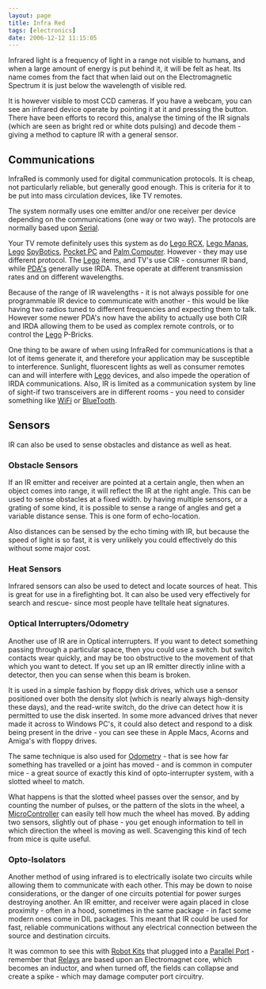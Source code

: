 ```yaml
---
layout: page
title: Infra Red
tags: [electronics]
date: 2006-12-12 11:15:05
---
```

Infrared light is a frequency of light in a range not visible to humans, and when a large amount of energy is put behind it, it will be felt as heat. Its name comes from the fact that when laid out on the Electromagnetic Spectrum it is just below the wavelength of visible red.

It is however visible to most CCD cameras. If you have a webcam, you can see an infrared device operate by pointing it at it and pressing the button. There have been efforts to record this, analyse the timing of the IR signals (which are seen as bright red or white dots pulsing) and decode them - giving a method to capture IR with a general sensor.

## Communications

InfraRed is commonly used for digital communication protocols. It is cheap, not particularly reliable, but generally good enough. This is criteria for it to be put into mass circulation devices, like TV remotes.

The system normally uses one emitter and/or one receiver per device depending on the communications (one way or two way).  The protocols are normally based upon [Serial](/wiki/serial_data_stream.html "Serial Data Stream").

Your TV remote definitely uses this system as do [Lego RCX](/wiki/rcx.html "The Lego RCX"), [Lego Manas](/wiki/lego_manas.html "Remote control Lego robot-like kits"), [Lego](/wiki/lego.html "The best known construction toy") [SpyBotics](/wiki/spybotics.html "Lego Programmable robot kits"), [Pocket PC](/wiki/pocket_pc.html "Pocket PC") and [Palm Computer](/wiki/palm_computer.html "Palm Computer"). However - they may use different protocol. The [Lego](/wiki/lego.html "The best known construction toy") items, and TV's use CIR - consumer IR band, while [PDA's](/wiki/personal_data_assistant.html "Personal Data Assistant") generally use IRDA. These operate at different transmission rates and on different wavelengths.

Because of the range of IR wavelengths - it is not always possible for one programmable IR device to communicate with another - this would be like having two radios tuned to different frequencies and expecting them to talk. However some newer PDA's now have the ability to actually use both CIR and IRDA allowing them to be used as complex remote controls, or to control the [Lego](/wiki/lego.html "The best known construction toy") P-Bricks.

One thing to be aware of when using InfraRed for communications is that a lot of items generate it, and therefore your application may be susceptible to interference. Sunlight, fluorescent lights as well as consumer remotes can and will interfere with [Lego](/wiki/lego.html "The best known construction toy") devices, and also impede the operation of IRDA communications. Also, IR is limited as a communication system by line of sight-if two transceivers are in different rooms - you need to consider something like [WiFi](/wiki/wifi.html "Wireless Lan") or [BlueTooth](/wiki/bluetooth.html "Bluetooth").

## Sensors

IR can also be used to sense obstacles and distance as well as heat.

### Obstacle Sensors

If an IR emitter and receiver are pointed at a certain angle, then when an object comes into range, it will reflect the IR at the right angle. This can be used to sense obstacles at a fixed width. by having multiple sensors, or a grating of some kind, it is possible to sense a range of angles and get a variable distance sense. This is one form of echo-location.

Also distances can be sensed by the echo timing with IR, but because the speed of light is so fast, it is very unlikely you could effectively do this without some major cost.


### Heat Sensors

 Infrared sensors can also be used to detect and locate sources of heat. This is great for use in a firefighting bot. It can also be used very effectively for search and rescue- since most people have telltale heat signatures.

### Optical Interrupters/Odometry

 Another use of IR are in Optical interrupters. If you want to detect something passing through a particular space, then you could use a switch. but switch contacts wear quickly, and may be too obstructive to the movement of that which you want to detect.
If you set up an IR emitter directly inline with a detector, then you can sense when this beam is broken.

It is used in a simple fashion by floppy disk drives, which use a sensor positioned over both the density slot (which is nearly always high-density these days), and the read-write switch, do the drive can detect how it is permitted to use the disk inserted. In some more advanced drives that never made it across to Windows PC's, it could also detect and respond to a disk being present in the drive - you can see these in Apple Macs, Acorns and Amiga's with floppy drives.

The same technique is also used for [Odometry](/wiki/odometry.html "Measurement of distance through step/rev counting") - that is see how far something has travelled or a joint has moved - and is common in computer mice - a great source of exactly this kind of opto-interrupter system, with a slotted wheel to match.

What happens is that the slotted wheel passes over the sensor, and by counting the number of pulses, or the pattern of the slots in the wheel, a [MicroController](/wiki/microcontroller.html "A programmable digital controller (or ") can easily tell how much the wheel has moved. By adding two sensors, slightly out of phase - you get enough information to tell in which direction the wheel is moving as well. Scavenging this kind of tech from mice is quite useful.

### Opto-Isolators

 Another method of using infrared is to electrically isolate two circuits while allowing them to communicate with each other. This may be down to noise considerations, or the danger of one circuits potential for power surges destroying another. An IR emitter, and receiver were again placed in close proximity - often in a hood, sometimes in the same package - in fact some modern ones come in DIL packages. This meant that IR could be used for fast, reliable communications without any electrical connection between the source and destination circuits.

It was common to see this with [Robot Kits](/wiki/robot_kits.html "Robot Kits") that plugged into a [Parallel Port](/wiki/parallel_port.html "Parallel Port") - remember that [Relays](/wiki/electronic_relay.html "An electrically activated switch") are based upon an Electromagnet core, which becomes an inductor, and when turned off, the fields can collapse and create a spike - which may damage computer port circuitry.
